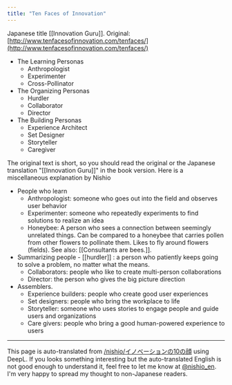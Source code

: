 ```yaml
---
title: "Ten Faces of Innovation"
---
```


Japanese title [[Innovation Guru]].
Original: [http://www.tenfacesofinnovation.com/tenfaces/](http://www.tenfacesofinnovation.com/tenfaces/)
- The Learning Personas
    - Anthropologist
    - Experimenter
    - Cross-Pollinator
- The Organizing Personas
    - Hurdler
    - Collaborator
    - Director
- The Building Personas
    - Experience Architect
    - Set Designer
    - Storyteller
    - Caregiver

The original text is short, so you should read the original or the Japanese translation "[[Innovation Guru]]" in the book version.
Here is a miscellaneous explanation by Nishio
- People who learn
    - Anthropologist: someone who goes out into the field and observes user behavior
    - Experimenter: someone who repeatedly experiments to find solutions to realize an idea
    - Honeybee: A person who sees a connection between seemingly unrelated things. Can be compared to a honeybee that carries pollen from other flowers to pollinate them. Likes to fly around flowers (fields). See also: [[Consultants are bees.]].
- Summarizing people
        - [[hurdler]] : a person who patiently keeps going to solve a problem, no matter what the means.
    - Collaborators: people who like to create multi-person collaborations
    - Director: the person who gives the big picture direction
- Assemblers.
    - Experience builders: people who create good user experiences
    - Set designers: people who bring the workplace to life
    - Storyteller: someone who uses stories to engage people and guide users and organizations
    - Care givers: people who bring a good human-powered experience to users

---
This page is auto-translated from [/nishio/イノベーションの10の顔](https://scrapbox.io/nishio/イノベーションの10の顔) using DeepL. If you looks something interesting but the auto-translated English is not good enough to understand it, feel free to let me know at [@nishio_en](https://twitter.com/nishio_en). I'm very happy to spread my thought to non-Japanese readers.